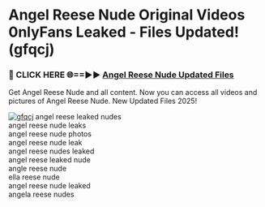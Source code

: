 # Angel Reese Nude Original Videos 0nlyFans Leaked - Files Updated! (gfqcj)

<h3>🔴 CLICK HERE 🌐==►► <a href="https://tinyurl.com/yrmya6cz" rel="nofollow">Angel Reese Nude Updated Files</a></h3>

Get Angel Reese Nude and all content. Now you can access all videos and pictures of Angel Reese Nude. New Updated Files 2025!

[![gfqcj](https://i.imgur.com/FMdXYCs.gif)](https://tinyurl.com/yrmya6cz)
angel reese leaked nudes<br>
angel reese nude leaks<br>
angel reese nude photos<br>
angel reese nude leak<br>
angel reese nudes leaked<br>
angel reese leaked nude<br>
angle reese nude<br>
ella reese nude<br>
angel reese nude leaked<br>
angela reese nudes